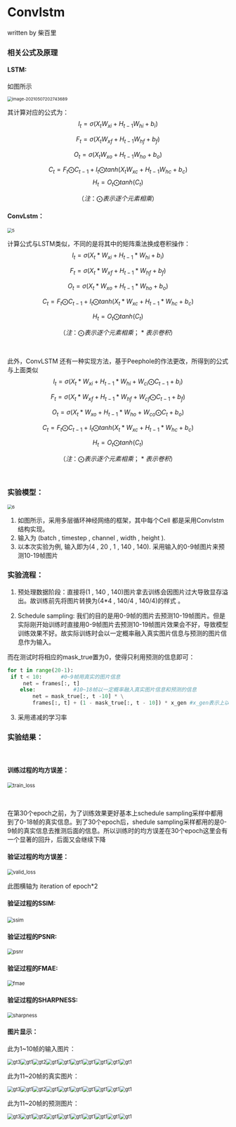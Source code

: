 # Convlstm

written by 柴百里



### 相关公式及原理



#### LSTM:



如图所示

<img src="https://github.com/Monaco12138/my_convlstm/blob/master/photo/image-20210507202743689.png" alt="image-20210507202743689" style="zoom: 67%;" />



其计算对应的公式为：
$$
I_t = \sigma( X_t W_{xi} + H_{t-1}W_{hi} + b_i  )
$$

$$
F_t = \sigma( X_t W_{xf} + H_{t-1}W_{hf} + b_f  )
$$

$$
O_t = \sigma( X_t W_{xo} + H_{t-1}W_{ho} + b_o  )
$$

$$
C_t = F_t\bigodot C_{t-1} + I_t \bigodot tanh( X_t W_{xc} + H_{t-1}W_{hc} + b_c  )
$$
$$
H_t = O_t\bigodot tanh(C_t)
$$


$$
（注：\bigodot 表示逐个元素相乘）
$$


#### ConvLstm：



<img src="https://github.com/Monaco12138/my_convlstm/blob/master/photo/5.png" alt="5" style="zoom:67%;" />



计算公式与LSTM类似，不同的是将其中的矩阵乘法换成卷积操作：
$$
I_t = \sigma( X_t* W_{xi} + H_{t-1}*W_{hi} + b_i  )
$$

$$
F_t = \sigma( X_t *W_{xf} + H_{t-1}*W_{hf} + b_f  )
$$

$$
O_t = \sigma( X_t* W_{xo} + H_{t-1}*W_{ho} + b_o  )
$$

$$
C_t = F_t\bigodot C_{t-1} + I_t \bigodot tanh( X_t *W_{xc} + H_{t-1}*W_{hc} + b_c  )
$$

$$
H_t = O_t\bigodot tanh(C_t)
$$

$$
（注：\bigodot 表示逐个元素相乘 ；*表示卷积）
$$

​				



此外，ConvLSTM 还有一种实现方法，基于Peephole的作法更改，所得到的公式与上面类似
$$
I_t = \sigma( X_t* W_{xi} + H_{t-1}*W_{hi} + W_{ci}\bigodot C_{t-1}+ b_i  )
$$

$$
F_t = \sigma( X_t *W_{xf} + H_{t-1}*W_{hf} + W_{cf}\bigodot C_{t-1} + b_f  )
$$

$$
O_t = \sigma( X_t* W_{xo} + H_{t-1}*W_{ho} + W_{co}\bigodot C_{t}+ b_o  )
$$

$$
C_t = F_t\bigodot C_{t-1} + I_t \bigodot tanh( X_t *W_{xc} + H_{t-1}*W_{hc} + b_c  )
$$

$$
H_t = O_t\bigodot tanh(C_t)
$$

$$
（注：\bigodot 表示逐个元素相乘 ；*表示卷积）
$$

​		

### 实验模型：



<img src="https://github.com/Monaco12138/my_convlstm/blob/master/photo/6.png" alt="6" style="zoom:67%;" />



1. 如图所示，采用多层循环神经网络的框架，其中每个Cell 都是采用Convlstm结构实现。
2. 输入为 (batch , timestep , channel , width , height ).
3. 以本次实验为例, 输入即为(4 , 20 , 1 , 140 , 140). 采用输入的0-9帧图片来预测10-19帧图片



### 实验流程：

1.  预处理数据阶段：直接将(1 , 140 , 140)图片拿去训练会因图片过大导致显存溢出。故训练前先将图片转换为(4*4 , 140/4 , 140/4)的样式 。

   

2.  Schedule sampling:  我们的目的是用0-9帧的图片去预测10-19帧图片。但是实际刚开始训练时直接用0-9帧图片去预测10-19帧图片效果会不好，导致模型训练效果不好。故实际训练时会以一定概率融入真实图片信息与预测的图片信息作为输入。

   而在测试时将相应的mask_true置为0，使得只利用预测的信息即可：
   
   ```python
   for t in range(20-1):
   	if t < 10:		#0~9帧用真实的图片信息
       	net = frames[:, t] 
       else:			#10~18帧以一定概率融入真实图片信息和预测的信息
           net = mask_true[:, t -10] * \
           frames[:, t] + (1 - mask_true[:, t - 10]) * x_gen #x_gen表示上以帧预测的图片
   ```



3. 采用递减的学习率







### 实验结果：

​	

#### 训练过程的均方误差：

<img src="https://github.com/Monaco12138/my_convlstm/blob/master/photo/loss.png" alt="train_loss" style="zoom: 80%;" />

​	

在第30个epoch之前，为了训练效果更好基本上schedule sampling采样中都用到了0-18帧的真实信息。到了30个epoch后，shedule sampling采样都用的是0-9帧的真实信息去推测后面的信息。所以训练时的均方误差在30个epoch这里会有一个显著的回升，后面又会继续下降



#### 验证过程的均方误差：

<img src="https://github.com/Monaco12138/my_convlstm/blob/master/photo/valid_loss.png" alt="valid_loss" style="zoom:80%;" />

此图横轴为 iteration of epoch*2



#### 验证过程的SSIM:

​	<img src="https://github.com/Monaco12138/my_convlstm/blob/master/photo/ssim.png" alt="ssim" style="zoom:80%;" />



#### 验证过程的PSNR:

<img src="https://github.com/Monaco12138/my_convlstm/blob/master/photo/psnr.png" alt="psnr" style="zoom:80%;" />



#### 验证过程的FMAE:

<img src="https://github.com/Monaco12138/my_convlstm/blob/master/photo/fmae.png" alt="fmae" style="zoom:80%;" />



#### 验证过程的SHARPNESS:

<img src="https://github.com/Monaco12138/my_convlstm/blob/master/photo/sharpness.png" alt="sharpness" style="zoom:80%;" />



#### 图片显示： 



此为1~10帧的输入图片：

<img src="https://github.com/Monaco12138/my_convlstm/blob/master/photo/gt1.png" alt="gt3" style="zoom:80%;" /><img src="https://github.com/Monaco12138/my_convlstm/blob/master/photo/gt2.png" alt="gt1" style="zoom: 80%;" /><img src="https://github.com/Monaco12138/my_convlstm/blob/master/photo/gt3.png" alt="gt2" style="zoom:80%;" /><img src="https://github.com/Monaco12138/my_convlstm/blob/master/photo/gt4.png" alt="gt1" style="zoom: 80%;" /><img src="https://github.com/Monaco12138/my_convlstm/blob/master/photo/gt5.png" alt="gt1" style="zoom: 80%;" /><img src="https://github.com/Monaco12138/my_convlstm/blob/master/photo/gt6.png" alt="gt1" style="zoom: 80%;" /><img src="https://github.com/Monaco12138/my_convlstm/blob/master/photo/gt7.png" alt="gt1" style="zoom: 80%;" /><img src="https://github.com/Monaco12138/my_convlstm/blob/master/photo/gt8.png" alt="gt1" style="zoom: 80%;" /><img src="https://github.com/Monaco12138/my_convlstm/blob/master/photo/gt9.png" alt="gt1" style="zoom: 80%;" /><img src="https://github.com/Monaco12138/my_convlstm/blob/master/photo/gt10.png" alt="gt1" style="zoom: 80%;" />





此为11~20帧的真实图片：

<img src="https://github.com/Monaco12138/my_convlstm/blob/master/photo/gt11.png" alt="gt3" style="zoom:80%;" /><img src="https://github.com/Monaco12138/my_convlstm/blob/master/photo/gt12.png" alt="gt1" style="zoom: 80%;" /><img src="https://github.com/Monaco12138/my_convlstm/blob/master/photo/gt13.png" alt="gt2" style="zoom:80%;" /><img src="https://github.com/Monaco12138/my_convlstm/blob/master/photo/gt14.png" alt="gt1" style="zoom: 80%;" /><img src="https://github.com/Monaco12138/my_convlstm/blob/master/photo/gt15.png" alt="gt1" style="zoom: 80%;" /><img src="https://github.com/Monaco12138/my_convlstm/blob/master/photo/gt16.png" alt="gt1" style="zoom: 80%;" /><img src="https://github.com/Monaco12138/my_convlstm/blob/master/photo/gt17.png" alt="gt1" style="zoom: 80%;" /><img src="https://github.com/Monaco12138/my_convlstm/blob/master/photo/gt18.png" alt="gt1" style="zoom: 80%;" /><img src="https://github.com/Monaco12138/my_convlstm/blob/master/photo/gt19.png" alt="gt1" style="zoom: 80%;" /><img src="https://github.com/Monaco12138/my_convlstm/blob/master/photo/gt20.png" alt="gt1" style="zoom: 80%;" />





此为11~20帧的预测图片：

<img src="https://github.com/Monaco12138/my_convlstm/blob/master/photo/pd11.png" alt="gt3" style="zoom:80%;" /><img src="https://github.com/Monaco12138/my_convlstm/blob/master/photo/pd12.png" alt="gt1" style="zoom: 80%;" /><img src="https://github.com/Monaco12138/my_convlstm/blob/master/photo/pd13.png" alt="gt2" style="zoom:80%;" /><img src="https://github.com/Monaco12138/my_convlstm/blob/master/photo/pd14.png" alt="gt1" style="zoom: 80%;" /><img src="https://github.com/Monaco12138/my_convlstm/blob/master/photo/pd15.png" alt="gt1" style="zoom: 80%;" /><img src="https://github.com/Monaco12138/my_convlstm/blob/master/photo/pd16.png" alt="gt1" style="zoom: 80%;" /><img src="https://github.com/Monaco12138/my_convlstm/blob/master/photo/pd17.png" alt="gt1" style="zoom: 80%;" /><img src="https://github.com/Monaco12138/my_convlstm/blob/master/photo/pd18.png" alt="gt1" style="zoom: 80%;" /><img src="https://github.com/Monaco12138/my_convlstm/blob/master/photo/pd19.png" alt="gt1" style="zoom: 80%;" /><img src="https://github.com/Monaco12138/my_convlstm/blob/master/photo/pd20.png" alt="gt1" style="zoom: 80%;" />



